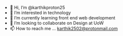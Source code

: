 - 👋 Hi, I’m @karthikproton25
- 👀 I’m interested in technology
- 🌱 I’m currently learning front end web development
- 💞️ I’m looking to collaborate on Design at UoW
- 📫 How to reach me ... karthik2502@protonmail.com

<!---
karthikproton25/karthikproton25 is a ✨ special ✨ repository because its `README.md` (this file) appears on your GitHub profile.
You can click the Preview link to take a look at your changes.
--->
